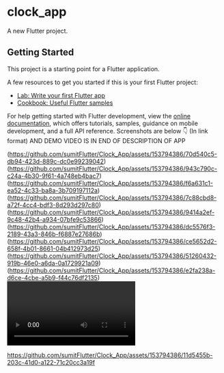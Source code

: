 # clock_app

A new Flutter project.

## Getting Started

This project is a starting point for a Flutter application.

A few resources to get you started if this is your first Flutter project:

- [Lab: Write your first Flutter app](https://docs.flutter.dev/get-started/codelab)
- [Cookbook: Useful Flutter samples](https://docs.flutter.dev/cookbook)

For help getting started with Flutter development, view the
[online documentation](https://docs.flutter.dev/), which offers tutorials,
samples, guidance on mobile development, and a full API reference.
Screenshots are below 👇
(In link format)
AND
DEMO VIDEO IS IN END OF DESCRIPTION OF APP
<p>

(https://github.com/sumitFlutter/Clock_App/assets/153794386/70d540c5-db94-423d-889c-dc0e99239042)
(https://github.com/sumitFlutter/Clock_App/assets/153794386/943c790c-c24a-4b30-9f61-4a748eb4bac7)
(https://github.com/sumitFlutter/Clock_App/assets/153794386/f6a631c1-ea52-4c33-ba8a-3b709197112a)
(https://github.com/sumitFlutter/Clock_App/assets/153794386/7c88cbd8-a72f-4cc4-bdf3-8d293d297c80)
(https://github.com/sumitFlutter/Clock_App/assets/153794386/9414a2ef-9c48-42b4-a934-07bfe9c53866)
(https://github.com/sumitFlutter/Clock_App/assets/153794386/dc5576f3-2189-43a3-846b-f6887e27686b)
(https://github.com/sumitFlutter/Clock_App/assets/153794386/ce5652d2-658f-4b01-8661-04b412973d25)
(https://github.com/sumitFlutter/Clock_App/assets/153794386/51260432-919b-46e0-a6da-0a1729921a09)
(https://github.com/sumitFlutter/Clock_App/assets/153794386/e2fa238a-d6ce-4cbe-a5b9-f44c76df2135)
<video>


https://github.com/sumitFlutter/Clock_App/assets/153794386/11d5455b-203c-41d0-a122-71c20cc3a19f


</video>
</p>
